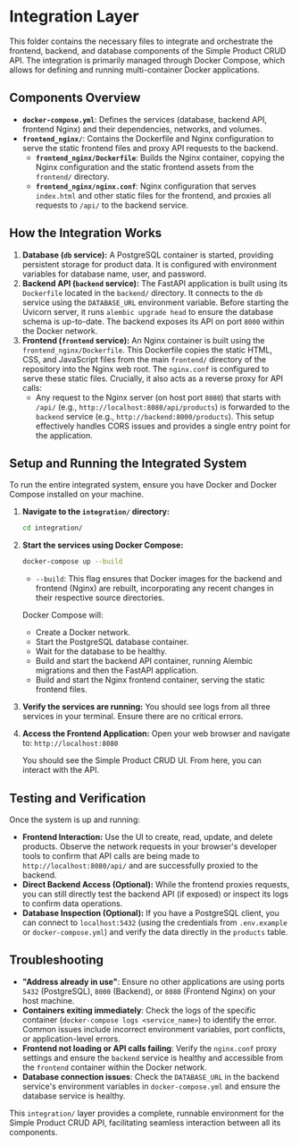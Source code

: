 # Integration Layer

This folder contains the necessary files to integrate and orchestrate the frontend, backend, and database components of the Simple Product CRUD API. The integration is primarily managed through Docker Compose, which allows for defining and running multi-container Docker applications.

## Components Overview

*   **`docker-compose.yml`**: Defines the services (database, backend API, frontend Nginx) and their dependencies, networks, and volumes.
*   **`frontend_nginx/`**: Contains the Dockerfile and Nginx configuration to serve the static frontend files and proxy API requests to the backend.
    *   **`frontend_nginx/Dockerfile`**: Builds the Nginx container, copying the Nginx configuration and the static frontend assets from the `frontend/` directory.
    *   **`frontend_nginx/nginx.conf`**: Nginx configuration that serves `index.html` and other static files for the frontend, and proxies all requests to `/api/` to the backend service.

## How the Integration Works

1.  **Database (`db` service):** A PostgreSQL container is started, providing persistent storage for product data. It is configured with environment variables for database name, user, and password.
2.  **Backend API (`backend` service):** The FastAPI application is built using its `Dockerfile` located in the `backend/` directory. It connects to the `db` service using the `DATABASE_URL` environment variable. Before starting the Uvicorn server, it runs `alembic upgrade head` to ensure the database schema is up-to-date. The backend exposes its API on port `8000` within the Docker network.
3.  **Frontend (`frontend` service):** An Nginx container is built using the `frontend_nginx/Dockerfile`. This Dockerfile copies the static HTML, CSS, and JavaScript files from the main `frontend/` directory of the repository into the Nginx web root. The `nginx.conf` is configured to serve these static files. Crucially, it also acts as a reverse proxy for API calls:
    *   Any request to the Nginx server (on host port `8080`) that starts with `/api/` (e.g., `http://localhost:8080/api/products`) is forwarded to the `backend` service (e.g., `http://backend:8000/products`). This setup effectively handles CORS issues and provides a single entry point for the application.

## Setup and Running the Integrated System

To run the entire integrated system, ensure you have Docker and Docker Compose installed on your machine.

1.  **Navigate to the `integration/` directory:**
    ```bash
    cd integration/
    ```

2.  **Start the services using Docker Compose:**
    ```bash
    docker-compose up --build
    ```
    *   `--build`: This flag ensures that Docker images for the backend and frontend (Nginx) are rebuilt, incorporating any recent changes in their respective source directories.

    Docker Compose will:
    *   Create a Docker network.
    *   Start the PostgreSQL database container.
    *   Wait for the database to be healthy.
    *   Build and start the backend API container, running Alembic migrations and then the FastAPI application.
    *   Build and start the Nginx frontend container, serving the static frontend files.

3.  **Verify the services are running:**
    You should see logs from all three services in your terminal. Ensure there are no critical errors.

4.  **Access the Frontend Application:**
    Open your web browser and navigate to: `http://localhost:8080`

    You should see the Simple Product CRUD UI. From here, you can interact with the API.

## Testing and Verification

Once the system is up and running:

*   **Frontend Interaction:** Use the UI to create, read, update, and delete products. Observe the network requests in your browser's developer tools to confirm that API calls are being made to `http://localhost:8080/api/` and are successfully proxied to the backend.
*   **Direct Backend Access (Optional):** While the frontend proxies requests, you can still directly test the backend API (if exposed) or inspect its logs to confirm data operations.
*   **Database Inspection (Optional):** If you have a PostgreSQL client, you can connect to `localhost:5432` (using the credentials from `.env.example` or `docker-compose.yml`) and verify the data directly in the `products` table.

## Troubleshooting

*   **"Address already in use"**: Ensure no other applications are using ports `5432` (PostgreSQL), `8000` (Backend), or `8080` (Frontend Nginx) on your host machine.
*   **Containers exiting immediately**: Check the logs of the specific container (`docker-compose logs <service_name>`) to identify the error. Common issues include incorrect environment variables, port conflicts, or application-level errors.
*   **Frontend not loading or API calls failing**: Verify the `nginx.conf` proxy settings and ensure the `backend` service is healthy and accessible from the `frontend` container within the Docker network.
*   **Database connection issues**: Check the `DATABASE_URL` in the backend service's environment variables in `docker-compose.yml` and ensure the database service is healthy.

This `integration/` layer provides a complete, runnable environment for the Simple Product CRUD API, facilitating seamless interaction between all its components.